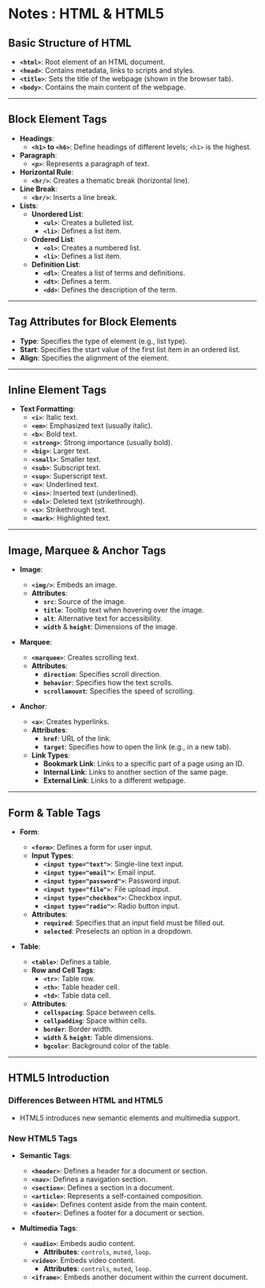
# Notes : HTML & HTML5

## Basic Structure of HTML
- **`<html>`**: Root element of an HTML document.
- **`<head>`**: Contains metadata, links to scripts and styles.
- **`<title>`**: Sets the title of the webpage (shown in the browser tab).
- **`<body>`**: Contains the main content of the webpage.

---

## Block Element Tags
- **Headings**: 
  - **`<h1>` to `<h6>`**: Define headings of different levels; `<h1>` is the highest.
- **Paragraph**: 
  - **`<p>`**: Represents a paragraph of text.
- **Horizontal Rule**: 
  - **`<hr/>`**: Creates a thematic break (horizontal line).
- **Line Break**: 
  - **`<br/>`**: Inserts a line break.
- **Lists**:
  - **Unordered List**: 
    - **`<ul>`**: Creates a bulleted list.
    - **`<li>`**: Defines a list item.
  - **Ordered List**: 
    - **`<ol>`**: Creates a numbered list.
    - **`<li>`**: Defines a list item.
  - **Definition List**: 
    - **`<dl>`**: Creates a list of terms and definitions.
    - **`<dt>`**: Defines a term.
    - **`<dd>`**: Defines the description of the term.

---

## Tag Attributes for Block Elements
- **Type**: Specifies the type of element (e.g., list type).
- **Start**: Specifies the start value of the first list item in an ordered list.
- **Align**: Specifies the alignment of the element.

---

## Inline Element Tags
- **Text Formatting**:
  - **`<i>`**: Italic text.
  - **`<em>`**: Emphasized text (usually italic).
  - **`<b>`**: Bold text.
  - **`<strong>`**: Strong importance (usually bold).
  - **`<big>`**: Larger text.
  - **`<small>`**: Smaller text.
  - **`<sub>`**: Subscript text.
  - **`<sup>`**: Superscript text.
  - **`<u>`**: Underlined text.
  - **`<ins>`**: Inserted text (underlined).
  - **`<del>`**: Deleted text (strikethrough).
  - **`<s>`**: Strikethrough text.
  - **`<mark>`**: Highlighted text.

---

## Image, Marquee & Anchor Tags
- **Image**: 
  - **`<img/>`**: Embeds an image.
  - **Attributes**:
    - **`src`**: Source of the image.
    - **`title`**: Tooltip text when hovering over the image.
    - **`alt`**: Alternative text for accessibility.
    - **`width`** & **`height`**: Dimensions of the image.
  
- **Marquee**: 
  - **`<marquee>`**: Creates scrolling text.
  - **Attributes**:
    - **`direction`**: Specifies scroll direction.
    - **`behavior`**: Specifies how the text scrolls.
    - **`scrollamount`**: Specifies the speed of scrolling.
  
- **Anchor**: 
  - **`<a>`**: Creates hyperlinks.
  - **Attributes**:
    - **`href`**: URL of the link.
    - **`target`**: Specifies how to open the link (e.g., in a new tab).
  - **Link Types**:
    - **Bookmark Link**: Links to a specific part of a page using an ID.
    - **Internal Link**: Links to another section of the same page.
    - **External Link**: Links to a different webpage.

---

## Form & Table Tags
- **Form**: 
  - **`<form>`**: Defines a form for user input.
  - **Input Types**: 
    - **`<input type="text">`**: Single-line text input.
    - **`<input type="email">`**: Email input.
    - **`<input type="password">`**: Password input.
    - **`<input type="file">`**: File upload input.
    - **`<input type="checkbox">`**: Checkbox input.
    - **`<input type="radio">`**: Radio button input.
  - **Attributes**:
    - **`required`**: Specifies that an input field must be filled out.
    - **`selected`**: Preselects an option in a dropdown.

- **Table**:
  - **`<table>`**: Defines a table.
  - **Row and Cell Tags**:
    - **`<tr>`**: Table row.
    - **`<th>`**: Table header cell.
    - **`<td>`**: Table data cell.
  - **Attributes**:
    - **`cellspacing`**: Space between cells.
    - **`cellpadding`**: Space within cells.
    - **`border`**: Border width.
    - **`width`** & **`height`**: Table dimensions.
    - **`bgcolor`**: Background color of the table.

---

## HTML5 Introduction
### Differences Between HTML and HTML5
- HTML5 introduces new semantic elements and multimedia support.

### New HTML5 Tags
- **Semantic Tags**:
  - **`<header>`**: Defines a header for a document or section.
  - **`<nav>`**: Defines a navigation section.
  - **`<section>`**: Defines a section in a document.
  - **`<article>`**: Represents a self-contained composition.
  - **`<aside>`**: Defines content aside from the main content.
  - **`<footer>`**: Defines a footer for a document or section.
  
- **Multimedia Tags**:
  - **`<audio>`**: Embeds audio content.
    - **Attributes**: `controls`, `muted`, `loop`.
  - **`<video>`**: Embeds video content.
    - **Attributes**: `controls`, `muted`, `loop`.
  - **`<iframe>`**: Embeds another document within the current document.




